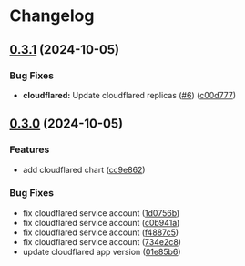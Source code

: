 # Changelog

## [0.3.1](https://github.com/voidrot/charts/compare/v0.3.0...v0.3.1) (2024-10-05)


### Bug Fixes

* **cloudflared:** Update cloudflared replicas ([#6](https://github.com/voidrot/charts/issues/6)) ([c00d777](https://github.com/voidrot/charts/commit/c00d777943c83dfd03323d4dec2f91b1eb46a497))

## [0.3.0](https://github.com/voidrot/charts/compare/v0.2.1...v0.3.0) (2024-10-05)


### Features

* add cloudflared chart ([cc9e862](https://github.com/voidrot/charts/commit/cc9e86215f6e964d423d40f91bdc45032ee495de))


### Bug Fixes

* fix cloudflared service account ([1d0756b](https://github.com/voidrot/charts/commit/1d0756b5ae9e7cd7baea450eb86ceb61ced755a8))
* fix cloudflared service account ([c0b941a](https://github.com/voidrot/charts/commit/c0b941a4d8af592716b377de2992c0a92deb51a8))
* fix cloudflared service account ([f4887c5](https://github.com/voidrot/charts/commit/f4887c591a22924c7d1a59ff0f2bdb075ff9eba8))
* fix cloudflared service account ([734e2c8](https://github.com/voidrot/charts/commit/734e2c8ec3d277bbb5cbc1cf7d169420a97fee6f))
* update cloudflared app version ([01e85b6](https://github.com/voidrot/charts/commit/01e85b678e82c4bad1e63faaaefe052e3e18b0c5))
